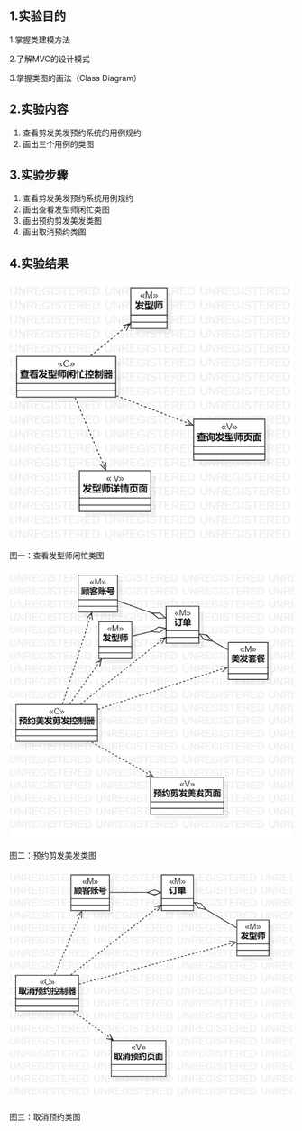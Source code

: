  ## 1.实验目的
 1.掌握类建模方法
 
 2.了解MVC的设计模式
 
 3.掌握类图的画法（Class Diagram）

 ## 2.实验内容
 1. 查看剪发美发预约系统的用例规约
 2. 画出三个用例的类图

 ## 3.实验步骤
 1. 查看剪发美发预约系统用例规约
 2. 画出查看发型师闲忙类图
 3. 画出预约剪发美发类图
 4. 画出取消预约类图
 ## 4.实验结果
 ![查看发型师闲忙类图](./查看发型师闲忙类图.jpg)
 
 图一：查看发型师闲忙类图

 ![预约剪发美发类图](./预约剪发美发类图.jpg)
 
 图二：预约剪发美发类图

 ![取消预约类图](./取消预约类图.jpg)
 
 图三：取消预约类图
